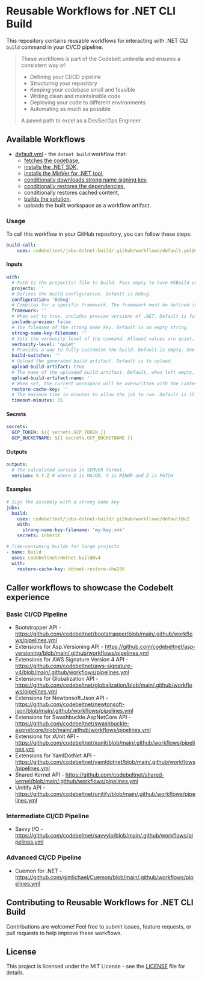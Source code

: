 # Reusable Workflows for .NET CLI Build

This repository contains reusable workflows for interacting with .NET CLI `build` command in your CI/CD pipeline.

> These workflows is part of the Codebelt umbrella and ensures a consistent way of: 
> 
> - Defining your CI/CD pipeline 
> - Structuring your repository
> - Keeping your codebase small and feasible
> - Writing clean and maintainable code
> - Deploying your code to different environments
> - Automating as much as possible
>
> A paved path to excel as a DevSecOps Engineer.

## Available Workflows

- [default.yml](.github/workflows/default.yml) - the `dotnet build` workflow that:
  - [fetches the codebase](https://github.com/codebeltnet/git-checkout),
  - [installs the .NET SDK](https://github.com/codebeltnet/install-dotnet),
  - [installs the MinVer for .NET tool](https://github.com/codebeltnet/dotnet-tool-install-minver),
  - [conditionally downloads strong name signing key](https://github.com/codebeltnet/gcp-download-file),
  - [conditionally restores the dependencies](https://github.com/codebeltnet/dotnet-restore),
  - conditionally restores cached content,
  - [builds the solution](https://github.com/codebeltnet/dotnet-build),
  - uploads the built workspace as a workflow artifact.

### Usage

To call this workflow in your GitHub repository, you can follow these steps:

```yaml
build-call:
    uses: codebeltnet/jobs-dotnet-build/.github/workflows/default.yml@v2
```

#### Inputs

```yaml
with:
  # Path to the project(s) file to build. Pass empty to have MSBuild use the default behavior. Supports globbing.  Default is an empty string.
  projects: ''
  # Defines the build configuration. Default is Debug.
  configuration: 'Debug'
  # Compiles for a specific framework. The framework must be defined in the project file. Default is an empty string.
  framework: ''
  # When set to true, includes preview versions of .NET. Default is false.
  include-preview: false
  # The filename of the strong name key. Default is an empty string.
  strong-name-key-filename: ''
  # Sets the verbosity level of the command. Allowed values are quiet, minimal, normal, detailed, and diagnostic. Default is quiet.
  verbosity-level: 'quiet'
  # Provides a way to fully customize the build. Default is empty. See https://learn.microsoft.com/en-us/visualstudio/msbuild/msbuild-command-line-reference?view=vs-2022#switches for more information.
  build-switches: ''
  # Upload the generated build artifact. Default is to upload.
  upload-build-artifact: true
  # The name of the uploaded build artifact. Default, when left empty, is 'format('{0}-{1}', inputs.framework, inputs.configuration)'.
  upload-build-artifact-name: ''
  # When set, the current workspace will be overwritten with the content of the restore cache. Default is an empty string.
  restore-cache-key: ''
  # The maximum time in minutes to allow the job to run. Default is 15 minutes.
  timeout-minutes: 15
```

#### Secrets

```yaml
secrets:
  GCP_TOKEN: ${{ secrets.GCP_TOKEN }}
  GCP_BUCKETNAME: ${{ secrets.GCP_BUCKETNAME }}
```

#### Outputs

```yaml
outputs:
  # The calculated version in SEMVER format.
  version: X.Y.Z # where X is MAJOR, Y is MINOR and Z is PATCH
```

#### Examples

```yaml
# Sign the assembly with a strong name key
jobs:
  build:
    uses: codebeltnet/jobs-dotnet-build/.github/workflows/default@v2
    with:
      strong-name-key-filename: 'my-key.snk'
    secrets: inherit

# Time-consuming builds for large projects
- name: Build
  uses: codebeltnet/dotnet-build@v4
  with:
    restore-cache-key: dotnet-restore-sha256
```

## Caller workflows to showcase the Codebelt experience

### Basic CI/CD Pipeline

- Bootstrapper API - https://github.com/codebeltnet/bootstrapper/blob/main/.github/workflows/pipelines.yml
- Extensions for Asp.Versioning API - https://github.com/codebeltnet/asp-versioning/blob/main/.github/workflows/pipelines.yml
- Extensions for AWS Signature Version 4 API - https://github.com/codebeltnet/aws-signature-v4/blob/main/.github/workflows/pipelines.yml
- Extensions for Globalization API - https://github.com/codebeltnet/globalization/blob/main/.github/workflows/pipelines.yml
- Extensions for Newtonsoft.Json API - https://github.com/codebeltnet/newtonsoft-json/blob/main/.github/workflows/pipelines.yml
- Extensions for Swashbuckle.AspNetCore API - https://github.com/codebeltnet/swashbuckle-aspnetcore/blob/main/.github/workflows/pipelines.yml
- Extensions for xUnit API - https://github.com/codebeltnet/xunit/blob/main/.github/workflows/pipelines.yml
- Extensions for YamlDotNet API - https://github.com/codebeltnet/yamldotnet/blob/main/.github/workflows/pipelines.yml
- Shared Kernel API - https://github.com/codebeltnet/shared-kernel/blob/main/.github/workflows/pipelines.yml
- Unitify API - https://github.com/codebeltnet/unitify/blob/main/.github/workflows/pipelines.yml

### Intermediate CI/CD Pipeline

- Savvy I/O - https://github.com/codebeltnet/savvyio/blob/main/.github/workflows/pipelines.yml

### Advanced CI/CD Pipeline

- Cuemon for .NET - https://github.com/gimlichael/Cuemon/blob/main/.github/workflows/pipelines.yml

## Contributing to Reusable Workflows for .NET CLI Build

Contributions are welcome! 
Feel free to submit issues, feature requests, or pull requests to help improve these workflows.

## License

This project is licensed under the MIT License - see the [LICENSE](LICENSE) file for details.
